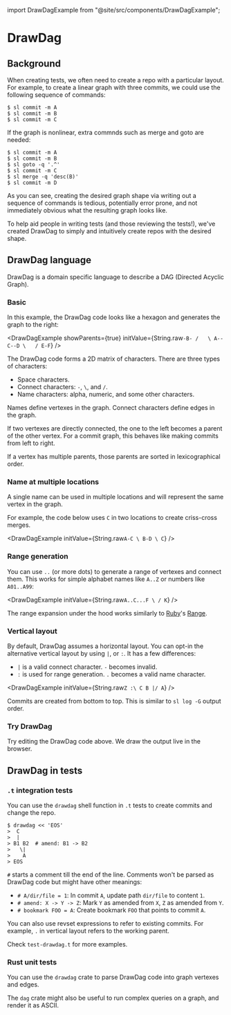 import DrawDagExample from "@site/src/components/DrawDagExample";

# DrawDag

## Background

When creating tests, we often need to create a repo with a particular layout.
For example, to create a linear graph with three commits, we could use the
following sequence of commands:

```
$ sl commit -m A
$ sl commit -m B
$ sl commit -m C
```

If the graph is nonlinear, extra commnds such as merge and goto are needed:

```
$ sl commit -m A
$ sl commit -m B
$ sl goto -q '.^'
$ sl commit -m C
$ sl merge -q 'desc(B)'
$ sl commit -m D
```

As you can see, creating the desired graph shape via writing out a sequence of
commands is tedious, potentially error prone, and not immediately obvious what
the resulting graph looks like.

To help aid people in writing tests (and those reviewing the tests!), we've
created DrawDag to simply and intuitively create repos with the desired shape.


## DrawDag language

DrawDag is a domain specific language to describe a DAG (Directed Acyclic Graph).

### Basic

In this example, the DrawDag code looks like a hexagon and generates the graph
to the right:

<DrawDagExample showParents={true} initValue={String.raw`
    -B-
   /   \
  A--C--D
   \   /
    E-F
`} />

The DrawDag code forms a 2D matrix of characters. There are three types of
characters:

- Space characters.
- Connect characters: `-`,  `\`, and `/`.
- Name characters: alpha, numeric, and some other characters.

Names define vertexes in the graph. Connect characters define edges in the graph.

If two vertexes are directly connected, the one to the left becomes a parent of
the other vertex. For a commit graph, this behaves like making commits from
left to right.

If a vertex has multiple parents, those parents are sorted in lexicographical
order.

### Name at multiple locations

A single name can be used in multiple locations and will represent the same
vertex in the graph.

For example, the code below uses `C` in two locations to create criss-cross
merges.

<DrawDagExample initValue={String.raw`
A-C
 \
B-D
 \
  C
`} />

### Range generation

You can use `..` (or more dots) to generate a range of vertexes and connect
them. This works for simple alphabet names like `A..Z` or numbers like
`A01..A99`:

<DrawDagExample initValue={String.raw`
  A..C...F
      \ /
       K
`} />

The range expansion under the hood works similarly to
[Ruby](https://www.ruby-lang.org/)'s [Range](https://ruby-doc.org/core/Range.html).

### Vertical layout

By default, DrawDag assumes a horizontal layout. You can opt-in the alternative
vertical layout by using `|`, or `:`. It has a few differences:

- `|` is a valid connect character. `-` becomes invalid.
- `:` is used for range generation. `.` becomes a valid name character.

<DrawDagExample initValue={String.raw`
  Z
  :\
  C B
  |/
  A
`} />

Commits are created from bottom to top. This is similar to `sl log -G` output
order.

### Try DrawDag

Try editing the DrawDag code above. We draw the output live in the browser.

## DrawDag in tests

### `.t` integration tests

You can use the `drawdag` shell function in `.t` tests to create commits and
change the repo.

```
$ drawdag << 'EOS'
>  C
>  |
> B1 B2  # amend: B1 -> B2
>   \|
>    A
> EOS
```

`#` starts a comment till the end of the line. Comments won't be parsed as
DrawDag code but might have other meanings:

- `# A/dir/file = 1`: In commit `A`, update path `dir/file` to content `1`.
- `# amend: X -> Y -> Z`: Mark `Y` as amended from `X`, `Z` as amended from `Y`.
- `# bookmark FOO = A`: Create bookmark `FOO` that points to commit `A`.

You can also use revset expressions to refer to existing commits. For example,
`.` in vertical layout refers to the working parent.

Check `test-drawdag.t` for more examples.

### Rust unit tests

You can use the `drawdag` crate to parse DrawDag code into graph vertexes and
edges.

The `dag` crate might also be useful to run complex queries on a graph, and
render it as ASCII.
